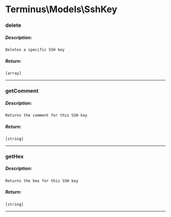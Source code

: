 # Terminus\Models\SshKey

### delete
##### Description:
    Deletes a specific SSH key

##### Return:
    [array]

---

### getComment
##### Description:
    Returns the comment for this SSH key

##### Return:
    [string]

---

### getHex
##### Description:
    Returns the hex for this SSH key

##### Return:
    [string]

---

